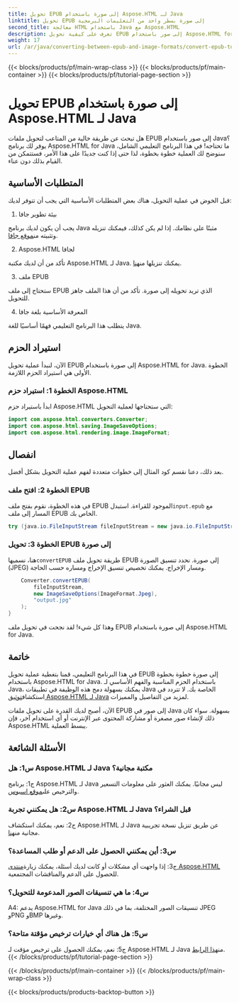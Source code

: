 ```yaml
---
title: تحويل EPUB إلى صورة باستخدام Aspose.HTML لـ Java
linktitle: تحويل EPUB إلى صورة بسطر واحد من التعليمات البرمجية
second_title: معالجة HTML باستخدام Java مع Aspose.HTML
description: تعرف على كيفية تحويل EPUB إلى صور باستخدام Aspose.HTML for Java. دليل خطوة بخطوة لإجراء عمليات تحويل سهلة.
weight: 17
url: /ar/java/converting-between-epub-and-image-formats/convert-epub-to-image-single-line/
---
```


{{< blocks/products/pf/main-wrap-class >}}
{{< blocks/products/pf/main-container >}}
{{< blocks/products/pf/tutorial-page-section >}}

# تحويل EPUB إلى صورة باستخدام Aspose.HTML لـ Java

هل تبحث عن طريقة خالية من المتاعب لتحويل ملفات EPUB إلى صور باستخدام Java؟ يوفر لك برنامج Aspose.HTML for Java ما تحتاجه! في هذا البرنامج التعليمي الشامل، سنوضح لك العملية خطوة بخطوة، لذا حتى إذا كنت جديدًا على هذا الأمر، فستتمكن من القيام بذلك دون عناء. 

## المتطلبات الأساسية

قبل الخوض في عملية التحويل، هناك بعض المتطلبات الأساسية التي يجب أن تتوفر لديك:

1. بيئة تطوير جافا

 يجب أن يكون لديك برنامج Java مثبتًا على نظامك. إذا لم يكن كذلك، فيمكنك تنزيله وتثبيته من[موقع جافا](https://www.java.com/en/download/).

2. Aspose.HTML لجافا

 تأكد من أن لديك مكتبة Aspose.HTML لـ Java. يمكنك تنزيلها من[هنا](https://releases.aspose.com/html/java/).

3. ملف EPUB

ستحتاج إلى ملف EPUB الذي تريد تحويله إلى صورة. تأكد من أن هذا الملف جاهز للتحويل.

4. المعرفة الأساسية بلغة جافا

يتطلب هذا البرنامج التعليمي فهمًا أساسيًا للغة Java.

## استيراد الحزم

الآن، لنبدأ عملية تحويل EPUB إلى صورة باستخدام Aspose.HTML for Java. الخطوة الأولى هي استيراد الحزم اللازمة.

### الخطوة 1: استيراد حزم Aspose.HTML

ابدأ باستيراد حزم Aspose.HTML التي ستحتاجها لعملية التحويل:

```java
import com.aspose.html.converters.Converter;
import com.aspose.html.saving.ImageSaveOptions;
import com.aspose.html.rendering.image.ImageFormat;
```

## انفصال

بعد ذلك، دعنا نقسم كود المثال إلى خطوات متعددة لفهم عملية التحويل بشكل أفضل.

### الخطوة 2: افتح ملف EPUB

 في هذه الخطوة، نقوم بفتح ملف EPUB الموجود للقراءة. استبدل`input.epub` مع المسار إلى ملف EPUB الخاص بك.

```java
try (java.io.FileInputStream fileInputStream = new java.io.FileInputStream("input.epub")) {
```

### الخطوة 3: تحويل EPUB إلى صورة

 هنا، نسميها`convertEPUB` طريقة تحويل ملف EPUB إلى صورة. نحدد تنسيق الصورة (JPEG) ومسار الإخراج. يمكنك تخصيص تنسيق الإخراج ومساره حسب الحاجة.

```java
    Converter.convertEPUB(
        fileInputStream,
        new ImageSaveOptions(ImageFormat.Jpeg),
        "output.jpg"
    );
}
```

وهذا كل شيء! لقد نجحت في تحويل ملف EPUB إلى صورة باستخدام Aspose.HTML for Java.

## خاتمة

في هذا البرنامج التعليمي، قمنا بتغطية عملية تحويل EPUB إلى صورة خطوة بخطوة باستخدام Aspose.HTML for Java. باستخدام الحزم المناسبة والفهم الأساسي لـ Java، يمكنك بسهولة دمج هذه الوظيفة في تطبيقات Java الخاصة بك. لا تتردد في استكشاف[توثيق Aspose.HTML لـ Java](https://reference.aspose.com/html/java/) لمزيد من التفاصيل والمميزات.

الآن، أصبح لديك القدرة على تحويل ملفات EPUB إلى صور في Java بسهولة. سواء كان ذلك لإنشاء صور مصغرة أو مشاركة المحتوى عبر الإنترنت أو أي استخدام آخر، فإن Aspose.HTML يبسط العملية.

## الأسئلة الشائعة

### س1: هل Aspose.HTML لـ Java مكتبة مجانية؟

 ج1: برنامج Aspose.HTML لـ Java ليس مجانيًا. يمكنك العثور على معلومات التسعير والترخيص على[موقع اسبوس](https://purchase.aspose.com/buy).

### س2: هل يمكنني تجربة Aspose.HTML لـ Java قبل الشراء؟

 ج2: نعم، يمكنك استكشاف Aspose.HTML لـ Java عن طريق تنزيل نسخة تجريبية مجانية من[هنا](https://releases.aspose.com/html/java).

### س3: أين يمكنني الحصول على الدعم أو طلب المساعدة؟

 ج3: إذا واجهت أي مشكلات أو كانت لديك أسئلة، يمكنك زيارة[منتدى Aspose.HTML](https://forum.aspose.com/) للحصول على الدعم والمناقشات المجتمعية.

### س4: ما هي تنسيقات الصور المدعومة للتحويل؟

A4: يدعم Aspose.HTML for Java تنسيقات الصور المختلفة، بما في ذلك JPEG وPNG وBMP وغيرها.

### س5: هل هناك أي خيارات ترخيص مؤقتة متاحة؟

 ج5: نعم، يمكنك الحصول على ترخيص مؤقت لـ Aspose.HTML لـ Java من[هذا الرابط](https://purchase.aspose.com/temporary-license/).
{{< /blocks/products/pf/tutorial-page-section >}}

{{< /blocks/products/pf/main-container >}}
{{< /blocks/products/pf/main-wrap-class >}}

{{< blocks/products/products-backtop-button >}}
